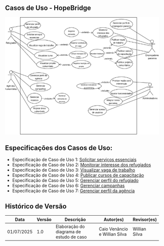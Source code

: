## Casos de Uso - HopeBridge

![Diagrama de Casos de Uso da HopeBridge](../assets/images/HopeBridge.png)

## Especificações dos Casos de Uso:

- Especificação de Caso de Uso 1: [Solicitar serviços essenciais](casos_de_uso/solicitar_servicos.md)
- Especificação de Caso de Uso 2: [Monitorar interesse dos refugiados](casos_de_uso/monitorar_interesse.md)
- Especificação de Caso de Uso 3: [Visualizar vaga de trabalho](casos_de_uso/visualizar_vaga.md)
- Especificação de Caso de Uso 4: [Publicar cursos de capacitação](casos_de_uso/publicar_curso.md)
- Especificação de Caso de Uso 5: [Gerenciar perfil do refugiado](casos_de_uso/perfil_refugiado.md)
- Especificação de Caso de Uso 6: [Gerenciar campanhas](casos_de_uso/gerenciar_campanhas.md)
- Especificação de Caso de Uso 7: [Gerenciar perfil da agência](casos_de_uso/perfil_agencia.md)

## Histórico de Versão
Data     | Versão | Descrição | Autor(es) | Revisor(es)
-------- | ------ | --------- | ----- | ---------
01/07/2025 | 1.0 | Elaboração do diagrama de estudo de caso | Caio Venâncio e Willian Silva | Willian Silva |